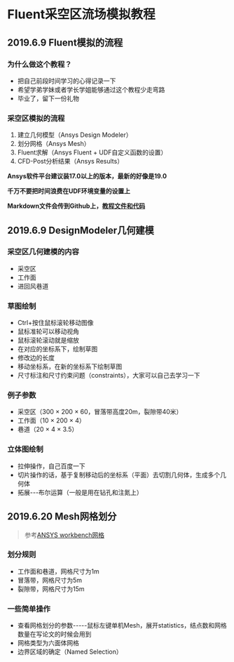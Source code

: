 # Fluent采空区流场模拟教程

## 2019.6.9 Fluent模拟的流程

### 为什么做这个教程？

- 把自己前段时间学习的心得记录一下
- 希望学弟学妹或者学长学姐能够通过这个教程少走弯路
- 毕业了，留下一份礼物

### 采空区模拟的流程

1. 建立几何模型（Ansys Design Modeler）
2. 划分网格（Ansys Mesh）
3. Fluent求解（Ansys Fluent + UDF自定义函数的设置）
4. CFD-Post分析结果（Ansys Results）

**Ansys软件平台建议装17.0以上的版本，最新的好像是19.0**

**千万不要把时间浪费在UDF环境变量的设置上**

**Markdown文件会传到Github上，[教程文件和代码](https://github.com/bbkgl/goaf)**

##  2019.6.9 DesignModeler几何建模

### 采空区几何建模的内容

- 采空区
- 工作面
- 进回风巷道

### 草图绘制

- Ctrl+按住鼠标滚轮移动图像
- 鼠标准轮可以移动视角
- 鼠标滚轮滚动就是缩放
- 在对应的坐标系下，绘制草图
- 修改边的长度
- 移动坐标系，在新的坐标系下绘制草图
- 尺寸标注和尺寸约束问题（constraints），大家可以自己去学习一下

### 例子参数

- 采空区（300 × 200 × 60，冒落带高度20m，裂隙带40米）
- 工作面（10 × 200 × 4）
- 巷道（20 × 4 × 3.5）

### 立体图绘制

- 拉伸操作，自己百度一下
- 切片操作的话，基于复制移动后的坐标系（平面）去切割几何体，生成多个几何体
- 拓展---布尔运算（一般是用在钻孔和注氮上）

## 2019.6.20 Mesh网格划分

> 参考[ANSYS workbench网格](https://www.bilibili.com/video/av21182764?from=search&seid=5245891783888294417 )

### 划分规则

- 工作面和巷道，网格尺寸为1m
- 冒落带，网格尺寸为5m
- 裂隙带，网格尺寸为15m

### 一些简单操作

- 查看网格划分的参数-----鼠标左键单机Mesh，展开statistics，结点数和网格数量在写论文的时候会用到
- 网格类型为六面体网格
- 边界区域的确定（Named Selection）

